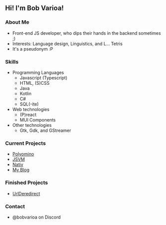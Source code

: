 ## Hi! I'm Bob Varioa!
### About Me
- Front-end JS developer, who dips their hands in the backend sometimes ;)
- Interests: Language design, Linguistics, and L... Tetris
- It's a pseudonym :P

### Skills
- Programming Languages
  - Javascript (Typescript)
  - HTML, (S)CSS
  - Java
  - Kotlin
  - C#
  - SQL(-ite)
- Web technologies
  - (P)react
  - MUI Components
- Other technologies
  - Gtk, Gdk, and GStreamer

### Current Projects 
- [Polyomino](https://github.com/BobVarioa/polyomino)
- [JSVM](https://github.com/BobVarioa/jsvm)
- [Nativ](https://github.com/BobVarioa/nativ)
- [My Blog](https://github.com/BobVarioa/site)

### Finished Projects
- [UrlDeredirect](https://github.com/BobVarioa/urlderedirect)

### Contact
- @bobvarioa on Discord 
